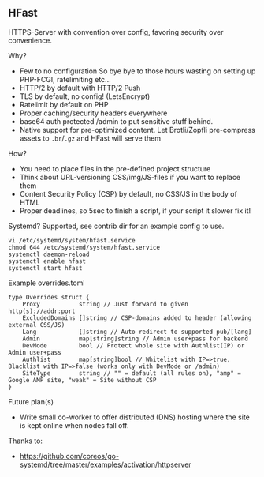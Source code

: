HFast
-------------
HTTPS-Server with convention over config, favoring security over convenience.

Why?
- Few to no configuration
 So bye bye to those hours wasting on setting
 up PHP-FCGI, ratelimiting etc...
- HTTP/2 by default with HTTP/2 Push
- TLS by default, no config! (LetsEncrypt)
- Ratelimit by default on PHP
- Proper caching/security headers everywhere
- base64 auth protected /admin to put sensitive stuff behind.
- Native support for pre-optimized content. Let Brotli/Zopfli pre-compress assets
 to `.br`/`.gz` and HFast will serve them

How?
- You need to place files in the pre-defined project structure
- Think about URL-versioning CSS/img/JS-files if you want to replace them
- Content Security Policy (CSP) by default, no CSS/JS in the body of HTML
- Proper deadlines, so 5sec to finish a script, if your script it slower fix it!

Systemd?
Supported, see contrib dir for an example config to use.
```
vi /etc/systemd/system/hfast.service
chmod 644 /etc/systemd/system/hfast.service
systemctl daemon-reload
systemctl enable hfast
systemctl start hfast
```

Example overrides.toml
```
type Overrides struct {
	Proxy           string // Just forward to given http(s)://addr:port
	ExcludedDomains []string // CSP-domains added to header (allowing external CSS/JS)
	Lang            []string // Auto redirect to supported pub/[lang]
	Admin           map[string]string // Admin user+pass for backend
	DevMode         bool // Protect whole site with Authlist(IP) or Admin user+pass
	Authlist        map[string]bool // Whitelist with IP=>true, Blacklist with IP=>false (works only with DevMode or /admin)
	SiteType        string // "" = default (all rules on), "amp" = Google AMP site, "weak" = Site without CSP
}
```

Future plan(s)
- Write small co-worker to offer distributed (DNS)
 hosting where the site is kept online when nodes fall off.

Thanks to:
* https://github.com/coreos/go-systemd/tree/master/examples/activation/httpserver

